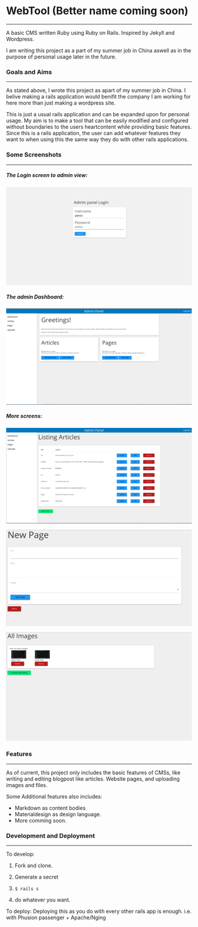# WebTool (Better name coming soon)
----

A basic CMS written Ruby using Ruby on Rails. Inspired by Jekyll and Wordpress.

I am writing this project as a part of my summer job in China aswell as in the purpose of personal usage later in the future.

### Goals and Aims
------

As stated above, I wrote this project as apart of my summer job in China.
I belive making a rails application would benifit the company I am working for here more than just making a wordpress site.

This is just a usual rails application and can be expanded upon for personal usage. My aim is to make a tool that
can be easily modified and configured without boundaries to the users heartcontent while providing basic features.
Since this is a rails application, the user can add whatever features they want to when using this the same way they do with other
rails applications.

### Some Screenshots
------

##### The Login screen to admin view:
![Login screen](screenshots/login.png)

##### The admin Dashboard:
![Dashboard](screenshots/dashboard.png)

##### More screens:
![Articles Index view](screenshots/Articles-Index.png)

![Form](screenshots/Form.png)

![Image View](screenshots/Images.png)

### Features
-----

As of current, this project only includes the basic features of CMSs, like writing and editing blogpost like articles.
Website pages, and uploading images and files.

Some Additional features also includes:
* Markdown as content bodies
* Materialdesign as design language.
* More comming soon.

### Development and Deployment
------
To develop:

1. Fork and clone.

2. Generate a secret

3. `$ rails s`

4. do whatever you want.

To deploy:
Deploying this as you do with every other rails app is enough. i.e. with Phusion passenger + Apache/Nging
